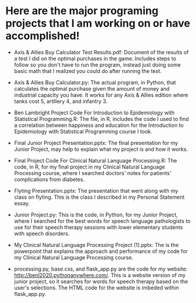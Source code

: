 # Here are the major programing projects that I am working on or have accomplished!

- Axis & Allies Buy Calculator Test Results.pdf: Document of the results of a test I did on the optimal purchases in the game. Includes steps to follow so you don't have to run the program, instead just doing some basic math that I realized you could do after running the test.

- Axis & Allies Buy Calculator.py: The actual program, in Python, that calculates the optimal purchase given the amount of money and industrial capacity you have. It works for any Axis & Allies edition where tanks cost 5, artillery 4, and infantry 3.

- Ben Lambright Project Code For Introduction to Epidemiology with Statistical Programming.R: The file, in R, includes the code I used to find a correlation between happiness and education for the Introduction to Epidemiology with Statistical Programming course I took.

- Final Junior Project Presentation.pptx: The final presentation for my Junior Project, may help to explain what my project is and how it works.

- Final Project Code For Clinical Natural Language Processing.R: The code, in R, for my final project in my Clinical Natural Language Processing course, where I searched doctors' notes for patients' complications from diabetes.

- Flyting Presentation.pptx: The presentation that went along with my class on flyting. This is the class I described in my Personal Statement essay.

- Junior Project.py: This is the code, in Python, for my Junior Project, where I searched for the best words for speech language pathologists to use for their speech therapy sessions with lower elementary students with speech disorders. 

- My Clinical Natural Language Processing Project (1).pptx: The is the powerpoint that explains the approach and performance of my code for my Clinical Natural Language Processing course.

- processing.py, base.css, and flask_app.py are the code for my website: http://benl2020.pythonanywhere.com/. This is a website version of my junior project, so it searches for words for speech therapy based on the user's selections. The HTML code for the website is imbeded within flask_app.py.

